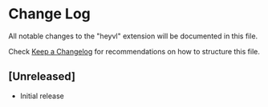 # Change Log

All notable changes to the "heyvl" extension will be documented in this file.

Check [Keep a Changelog](http://keepachangelog.com/) for recommendations on how to structure this file.

## [Unreleased]

- Initial release
